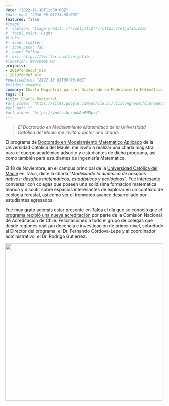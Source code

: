 ```yaml
---
date: "2022-11-18T11:00:00Z"
#date_end: "2030-06-01T15:00:00Z"
featured: false
#image:
#  caption: 'Image credit: [**cseljatib**](https://eljatib.com)'
#  focal_point: Right
#links:
#- icon: twitter
#  icon_pack: fab
#  name: Follow
#  url: https://twitter.com/cseljatib
#location: Wowchemy HQ
projects:
- 2019fondecyt_mio
- 2019fondef_mio
#publishDate: "2022-10-01T00:00:00Z"
#slides: example
summary: Charla Magistral para el Doctorado en Modelamiento Matemático de la Universidad Católica del Maule.
tags: []
title: Charla Magistral
#url_video: "https://sites.google.com/uchile.cl/viiicongresochilenodecienciasf/inicio"
#url_pdf: ""
#url_video: "https://youtu.be/quXAoFMNpz4"
---
```


> *El Doctorado en Modelamiento Matemático de la Universidad Católica del Maule me invitó a dictar una charla*.

El programa de [Doctorado en Modelamiento Matemático Aplicado](https://www.dm2a.org) de la  Universidad Católica del Maule, me invito a realizar una charla magistral para el cuerpo académico adscrito y estudiantes de dicho programa, así como también para estudiantes de Ingeniería Matemática.

El 18 de Noviembre, en el campus principal de la [Universidad Católica del Maule](https://portal.ucm.cl) en Talca, dicte  la charla 
   "*Modelando la dinámica de bosques nativos: desafíos matemáticos, estadísticos y ecológicos*".
Fue interesante conversar con colegas que poseen una solidisima formacion matematica teorica y discutir sobre espacios interesantes de explorar en un contexto de ecologia forestal, asi como ver el tremendo avance desarrollado por estudiantes egresados. 

Fue muy grato además estar presente en Talca el día que se conoció que el [programa recibió una nueva acreditación](https://vrip.ucm.cl/la-ucm-consolida-sus-doctorados-cna-otorga-nueva-acreditacion/) 
 por parte de la Comisión Nacional de Acreditación de Chile. Felicitaciones
 a todo el grupo de colegas que desde regiones realizan docencia e investigación
 de primer nivel, sobretodo al Director del programa, el Dr. Fernando Córdova-Lepe
  y al coordinador administrativo, el Dr. Rodrigo Gutierrez. 

<img src="/images/pensandoUCM.jpg" width="500">

<!--- 

https://youtu.be/quXAoFMNpz4?t=55

ojo que para agregar videos debe estar como "embed"

El video de la charla esta disponible en YouTube en el [link](https://youtu.be/quXAoFMNpz4)

https://www.youtube.com/watch?v=quXAoFMNpz4
<div class="video-youtube-container"><iframe width="100%" height="100%" src="https://youtu.be/quXAoFMNpz4" frameborder="0" allowfullscreen></iframe></div>

<iframe width="560" height="315" src="https://youtu.be/quXAoFMNpz4" frameborder="0" allow="accelerometer; autoplay; clipboard-write; encrypted-media; gyroscope; picture-in-picture" allowfullscreen></iframe>
https://www.youtube.com/watch?v=quXAoFMNpz4

Further event details, including [page elements](https://wowchemy.com/docs/writing-markdown-latex/) such as image galleries, can be added to the body of this page.

Slides can be added in a few ways:

- **Create** slides using Wowchemy's [_Slides_](https://wowchemy.com/docs/managing-content/#create-slides) feature and link using `slides` parameter in the front matter of the talk file
- **Upload** an existing slide deck to `static/` and link using `url_slides` parameter in the front matter of the talk file
- **Embed** your slides (e.g. Google Slides) or presentation video on this page using [shortcodes](https://wowchemy.com/docs/writing-markdown-latex/).

{{% callout note %}}
Click on the **Slides** button above to view the built-in slides feature.
{{% /callout %}}

> *La [IUFRO](www.iufro.org) es la Unión Internacional de Organizaciones de Investigación Forestal, y se organiza en divisiones y secciones
disciplinarias. Por
ejemplo la Division 4 es sobre Evaluación, Modelación y Manejo.*
-->